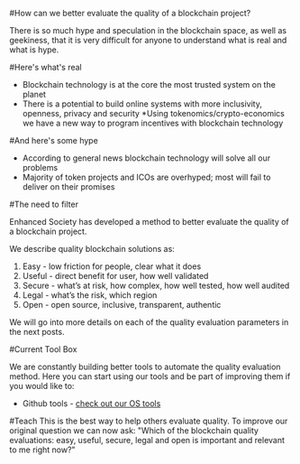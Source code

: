 #How can we better evaluate the quality of a blockchain project?

There is so much hype and speculation in the blockchain space, as well as geekiness, that it is very difficult for anyone to understand what is real and what is hype.

#Here's what's real

* Blockchain technology is at the core the most trusted system on the planet
* There is a potential to build online systems with more inclusivity, openness, privacy and security
*Using tokenomics/crypto-economics we have a new way to program incentives with blockchain technology

#And here's some hype

* According to general news blockchain technology will solve all our problems
* Majority of token projects and ICOs are overhyped; most will fail to deliver on their promises

#The need to filter

Enhanced Society has developed a method to better evaluate the quality of a blockchain project.

We describe quality blockchain solutions as:

1. Easy - low friction for people, clear what it does
2. Useful - direct benefit for user, how well validated
3. Secure - what’s at risk, how complex, how well tested, how well audited
4. Legal - what’s the risk, which region
5. Open - open source, inclusive, transparent, authentic 

We will go into more details on each of the quality evaluation parameters in the next posts.

#Current Tool Box

We are constantly building better tools to automate the quality evaluation method. Here you can start using our tools and be part of improving them if you would like to:
* Github tools - [check out our OS tools](https://github.com/enhancedsociety)


#Teach
This is the best way to help others evaluate quality. To improve our original question we can now ask: 
"Which of the blockchain quality evaluations: easy, useful, secure, legal and open is important and relevant to me right now?"
